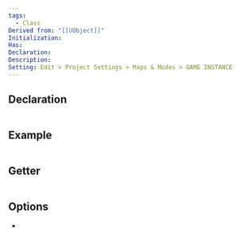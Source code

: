 ```yaml
---
tags:
  - Class
Derived from: "[[UObject]]"
Initialization: 
Has: 
Declaration: 
Description: 
Setting: Edit > Project Settings > Maps & Modes > GAME INSTANCE
---
```


## Declaration

```cpp
```

## Example

```cpp
```

## Getter

```cpp
```

## Options
- 